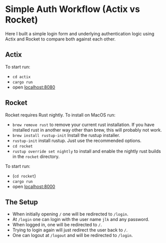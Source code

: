# Simple Auth Workflow (Actix vs Rocket)

Here I built a simple login form and underlying authentication logic using Actix and Rocket to compare both against each
other.


## Actix

To start run:
- `cd actix`
- `cargo run`
- open [localhost:8080](http://localhost:8080/)


## Rocket

Rocket requires Rust nightly. To install on MacOS run:
- `brew remove rust` to remove your current rust installation. If you have installed rust in another way other than
  brew, this will probably not work.
- `brew install rustup-init` Install the rustup installer.
- `rustup-init` install rustup. Just use the recommended options.
- `cd rocket`
- `rustup override set nightly` to install and enable the nightly rust builds in the `rocket` directory.

To start run:
- (`cd rocket`)
- `cargo run`
- open [localhost:8000](http://localhost:8000/)


## The Setup

- When initially opening `/` one will be redirected to `/login`.
- At `/login` one can login with the user name `jlk` and any password.
- When logged in, one will be redirected to `/`.
- Trying to login again will just redirect the user back to `/`.
- One can logout at `/logout` and will be redirected to `/login`.
